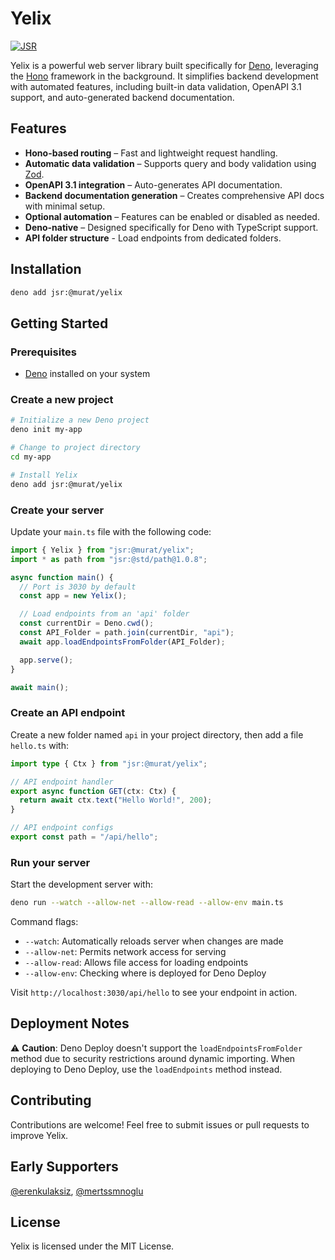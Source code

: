 # Yelix

[![JSR](https://jsr.io/badges/@murat/yelix)](https://jsr.io/@murat/yelix)

Yelix is a powerful web server library built specifically for
[Deno](https://deno.land/), leveraging the [Hono](https://hono.dev/) framework
in the background. It simplifies backend development with automated features,
including built-in data validation, OpenAPI 3.1 support, and auto-generated
backend documentation.

## Features

- **Hono-based routing** – Fast and lightweight request handling.
- **Automatic data validation** – Supports query and body validation using
  [Zod](https://zod.dev/).
- **OpenAPI 3.1 integration** – Auto-generates API documentation.
- **Backend documentation generation** – Creates comprehensive API docs with
  minimal setup.
- **Optional automation** – Features can be enabled or disabled as needed.
- **Deno-native** – Designed specifically for Deno with TypeScript support.
- **API folder structure** - Load endpoints from dedicated folders.

## Installation

```sh
deno add jsr:@murat/yelix
```

## Getting Started

### Prerequisites

- [Deno](https://deno.land/) installed on your system

### Create a new project

```sh
# Initialize a new Deno project
deno init my-app

# Change to project directory
cd my-app

# Install Yelix
deno add jsr:@murat/yelix
```

### Create your server

Update your `main.ts` file with the following code:

```typescript
import { Yelix } from "jsr:@murat/yelix";
import * as path from "jsr:@std/path@1.0.8";

async function main() {
  // Port is 3030 by default
  const app = new Yelix();

  // Load endpoints from an 'api' folder
  const currentDir = Deno.cwd();
  const API_Folder = path.join(currentDir, "api");
  await app.loadEndpointsFromFolder(API_Folder);

  app.serve();
}

await main();
```

### Create an API endpoint

Create a new folder named `api` in your project directory, then add a file
`hello.ts` with:

```typescript
import type { Ctx } from "jsr:@murat/yelix";

// API endpoint handler
export async function GET(ctx: Ctx) {
  return await ctx.text("Hello World!", 200);
}

// API endpoint configs
export const path = "/api/hello";
```

### Run your server

Start the development server with:

```sh
deno run --watch --allow-net --allow-read --allow-env main.ts
```

Command flags:

- `--watch`: Automatically reloads server when changes are made
- `--allow-net`: Permits network access for serving
- `--allow-read`: Allows file access for loading endpoints
- `--allow-env`: Checking where is deployed for Deno Deploy

Visit `http://localhost:3030/api/hello` to see your endpoint in action.

## Deployment Notes

⚠️ **Caution**: Deno Deploy doesn't support the `loadEndpointsFromFolder` method
due to security restrictions around dynamic importing. When deploying to Deno
Deploy, use the `loadEndpoints` method instead.

## Contributing

Contributions are welcome! Feel free to submit issues or pull requests to
improve Yelix.

## Early Supporters

[@erenkulaksiz](https://github.com/erenkulaksiz), [@mertssmnoglu](https://github.com/mertssmnoglu)

## License

Yelix is licensed under the MIT License.

